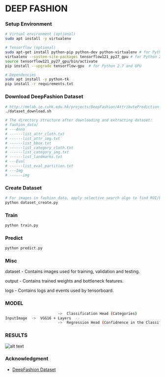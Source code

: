 # DEEP FASHION

### Setup Environment
```sh
# Virtual environment (optional)
sudo apt install -y virtualenv

# Tensorflow (optional)
sudo apt-get install python-pip python-dev python-virtualenv # for Python 2.7
virtualenv --system-site-packages tensorflow121_py27_gpu # for Python 2.7
source tensorflow121_py27_gpu/bin/activate
pip install --upgrade tensorflow-gpu  # for Python 2.7 and GPU

# Dependencies
sudo apt install -y python-tk
pip install -r requirements.txt 
```

### Download DeepFashion Dataset 
```sh
# http://mmlab.ie.cuhk.edu.hk/projects/DeepFashion/AttributePrediction.html
./dataset_download.sh

# The directory structure after downloading and extracting dataset:
# fashion_data/
# ---Anno
# ------list_attr_cloth.txt
# ------list_attr_img.txt
# ------list_bbox.txt
# ------list_category_cloth.txt
# ------list_category_img.txt
# ------list_landmarks.txt
# ---Eval
# ------list_eval_partition.txt
# ---Img
# ------img
```

### Create Dataset
```sh
# For images in fashion_data, apply selective search algo to find ROI/bounding boxes. Crop and copy these ROI inside dataset
python dataset_create.py
```

### Train
```sh
python train.py
```

### Predict
```sh
python predict.py
```

### Misc
dataset	- Contains images used for training, validation and testing.

output	- Contains trained weights and bottleneck features.

logs    - Contains logs and events used by tensorboard.


### MODEL
```sh
						->	Classification Head (Categories)
InputImage	->	VGG16 + Layers	--
						->	Regression Head	(Confidnence in the Classification head prediction)

```

### RESULTS
![alt text](https://raw.githubusercontent.com/abhishekrana/DeepFashion/master/results/res.png "Prediction")


### Acknowledgment
- [DeepFashion Dataset](http://mmlab.ie.cuhk.edu.hk/projects/DeepFashion.html)



